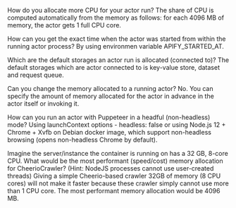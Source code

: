 How do you allocate more CPU for your actor run?
The share of CPU is computed automatically from the memory as follows: for each 4096 MB of memory, the actor gets 1 full CPU core.

How can you get the exact time when the actor was started from within the running actor process?
By using environmen variable APIFY_STARTED_AT.

Which are the default storages an actor run is allocated (connected to)?
The default storages which are actor connected to is key-value store, dataset and request queue.

Can you change the memory allocated to a running actor?
No. You can specify the amount of memory allocated for the actor in advance in the actor itself or invoking it.

How can you run an actor with Puppeteer in a headful (non-headless) mode?
Using launchContext options - headless: false or using Node.js 12 + Chrome + Xvfb on Debian docker image, which support non-headless browsing (opens non-headless Chrome by default).

Imagine the server/instance the container is running on has a 32 GB, 8-core CPU. What would be the most performant (speed/cost) memory allocation for CheerioCrawler? (Hint: NodeJS processes cannot use user-created threads)
Giving a simple Cheerio-based crawler 32GB of memory (8 CPU cores) will not make it faster because these crawler simply cannot use more than 1 CPU core. The most performant memory allocation would be 4096 MB.
